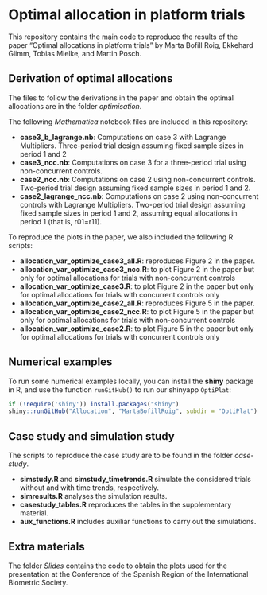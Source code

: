 Optimal allocation in platform trials
================

This repository contains the main code to reproduce the results of the
paper “Optimal allocations in platform trials” by Marta Bofill Roig,
Ekkehard Glimm, Tobias Mielke, and Martin Posch.

## Derivation of optimal allocations

The files to follow the derivations in the paper and obtain the optimal
allocations are in the folder *optimisation*.

The following *Mathematica* notebook files are included in this
repository:

-   **case3_b\_lagrange.nb**: Computations on case 3 with Lagrange
    Multipliers. Three-period trial design assuming fixed sample sizes
    in period 1 and 2
-   **case3_ncc.nb**: Computations on case 3 for a three-period trial
    using non-concurrent controls.
-   **case2_ncc.nb**: Computations on case 2 using non-concurrent
    controls. Two-period trial design assuming fixed sample sizes in
    period 1 and 2.
-   **case2_lagrange_ncc.nb**: Computations on case 2 using
    non-concurrent controls with Lagrange Multipliers. Two-period trial
    design assuming fixed sample sizes in period 1 and 2, assuming equal
    allocations in period 1 (that is, r01=r11).

To reproduce the plots in the paper, we also included the following R
scripts:

-   **allocation_var_optimize_case3_all.R**: reproduces Figure 2 in the
    paper.
-   **allocation_var_optimize_case3_ncc.R**: to plot Figure 2 in the
    paper but only for optimal allocations for trials with
    non-concurrent controls
-   **allocation_var_optimize_case3.R**: to plot Figure 2 in the paper
    but only for optimal allocations for trials with concurrent controls
    only
-   **allocation_var_optimize_case2_all.R**: reproduces Figure 5 in the
    paper.
-   **allocation_var_optimize_case2_ncc.R**: to plot Figure 5 in the
    paper but only for optimal allocations for trials with
    non-concurrent controls
-   **allocation_var_optimize_case2.R**: to plot Figure 5 in the paper
    but only for optimal allocations for trials with concurrent controls
    only

## Numerical examples

To run some numerical examples locally, you can install the **shiny**
package in R, and use the function `runGitHub()` to run our shinyapp
`OptiPlat`:

``` r
if (!require('shiny')) install.packages("shiny")
shiny::runGitHub("Allocation", "MartaBofillRoig", subdir = "OptiPlat")
```

## Case study and simulation study

The scripts to reproduce the case study are to be found in the folder
*case-study*.

-   **simstudy.R** and **simstudy_timetrends.R** simulate the considered
    trials without and with time trends, respectively.
-   **simresults.R** analyses the simulation results.
-   **casestudy_tables.R** reproduces the tables in the supplementary
    material.
-   **aux_functions.R** includes auxiliar functions to carry out the
    simulations.

## Extra materials

The folder *Slides* contains the code to obtain the plots used for the
presentation at the Conference of the Spanish Region of the
International Biometric Society.
